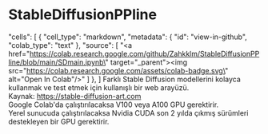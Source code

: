 # StableDiffusionPPline 
"cells": [
    {
      "cell_type": "markdown",
      "metadata": {
        "id": "view-in-github",
        "colab_type": "text"
      },
      "source": [
        "<a href=\"https://colab.research.google.com/github/Zahkklm/StableDiffusionPPline/blob/main/SDmain.ipynb\" target=\"_parent\"><img src=\"https://colab.research.google.com/assets/colab-badge.svg\" alt=\"Open In Colab\"/></a>"
      ]
    },
    ]
Farklı Stable Diffusion modellerini kolayca kullanmak ve test etmek için kullanışlı bir web arayüzü. <br>
Kaynak: https://stable-diffusion-art.com <br>
Google Colab'da çalıştırılacaksa V100 veya A100 GPU gerektirir. <br>
Yerel sunucuda çalıştırılacaksa Nvidia CUDA son 2 yılda çıkmış sürümleri destekleyen bir GPU gerektirir. 
